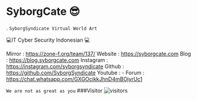 # SyborgCate 😎




.                  ‎‎‎‎‎‎‎‎```SyborgSyndicate Virtual World Art‎‎‎‎‎‎‎‎```

💻IT Cyber Security Indonesian
💻

Mirror : https://zone-f.org/team/137/
Website : https://syborgcate.com
Blog : https://blog.syborgcate.com
Instagram : https://instagram.com/syborgsyndicate
Github : https://github.com/SyborgSyndicate
Youtube : -
Forum : https://chat.whatsapp.com/GXGOcikkJhnD4mBOjyrUc1

```We are not as great as you```
###Visitor
![visitors](https://visitor-badge.glitch.me/badge?page_id=xN5-Gans.xN5Gans)

